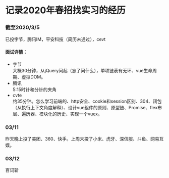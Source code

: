 # 记录2020年春招找实习的经历
### 截至2020/3/5
已投字节，腾讯IM，平安科技（简历未通过），cevt
#### 面试详情： 
* 字节  
大概30分钟，从jQuery问起（忘了问什么），单项链表有无环、vue生命周期、虚拟DOM。
* 腾讯  
5:15时针和分针的夹角
* cvte  
约35分钟。怎么学习前端的、http安全、cookie和session区别、304、闭包（从执行上下文角度解释）、设计vue组件的原则、原型链、Promise、flex布局、遍历器、模块化的历史、实现一个vuex。
### 03/11 
昨天晚上投了美团、360、快手。上周末投了小米、虎牙、深信服、斗鱼、网易互娱。
### 03/12
百词斩